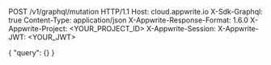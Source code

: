POST /v1/graphql/mutation HTTP/1.1
Host: cloud.appwrite.io
X-Sdk-Graphql: true
Content-Type: application/json
X-Appwrite-Response-Format: 1.6.0
X-Appwrite-Project: <YOUR_PROJECT_ID>
X-Appwrite-Session: 
X-Appwrite-JWT: <YOUR_JWT>

{
  "query": {}
}
